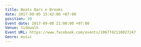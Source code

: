 ```yaml
---
title: Beats Bars n Breaks
date: 2017-09-05 15:42:00 +07:00
position: 19
Event date: 2017-09-08 21:00:00 +07:00
Venue: Sidewalk
Event URL: https://www.facebook.com/events/1067742110027247
Genre: music
---
```


